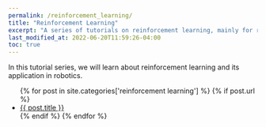 ```yaml
---
permalink: /reinforcement_learning/
title: "Reinforcement Learning"
excerpt: "A series of tutorials on reinforcement learning, mainly for robotics applications."
last_modified_at: 2022-06-20T11:59:26-04:00
toc: true
---
```



In this tutorial series, we will learn about reinforcement learning and its application in robotics.

<!-- List all the posts with the category 'reinforcement learning' -->

<ul>
  {% for post in site.categories['reinforcement learning'] %}
    {% if post.url %}
        <li><a href="{{ post.url }}">{{ post.title }}</a></li>
    {% endif %}
  {% endfor %}
</ul>



